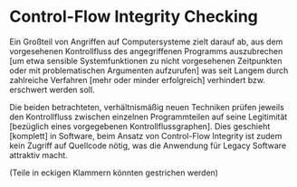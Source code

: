 # Control-Flow Integrity Checking #

Ein Großteil von Angriffen auf Computersysteme zielt darauf ab, aus dem
vorgesehenen Kontrollfluss des angegriffenen Programms auszubrechen [um etwa
sensible Systemfunktionen zu nicht vorgesehenen Zeitpunkten oder mit
problematischen Argumenten aufzurufen] was seit Langem durch zahlreiche
Verfahren [mehr oder minder erfolgreich] verhindert bzw. erschwert werden soll.

Die beiden betrachteten, verhältnismäßig neuen Techniken prüfen jeweils den
Kontrollfluss zwischen einzelnen Programmteilen auf seine Legitimität
[bezüglich eines vorgegebenen Kontrollflussgraphen]. Dies geschieht [komplett]
in Software, beim Ansatz von Control-Flow Integrity ist zudem kein Zugriff auf
Quellcode nötig, was die Anwendung für Legacy Software attraktiv macht.

(Teile in eckigen Klammern könnten gestrichen werden)
